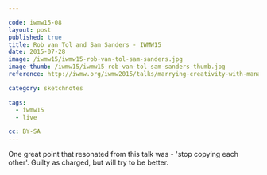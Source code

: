 ```yaml
---

code: iwmw15-08
layout: post
published: true
title: Rob van Tol and Sam Sanders - IWMW15
date: 2015-07-28
image: /iwmw15/iwmw15-rob-van-tol-sam-sanders.jpg
image-thumb: /iwmw15/iwmw15-rob-van-tol-sam-sanders-thumb.jpg
reference: http://iwmw.org/iwmw2015/talks/marrying-creativity-with-management-complexity/

category: sketchnotes

tags:
  - iwmw15
  - live

cc: BY-SA
---
```


One great point that resonated from this talk was - 'stop copying each other'. Guilty as charged, but will try to be better.
